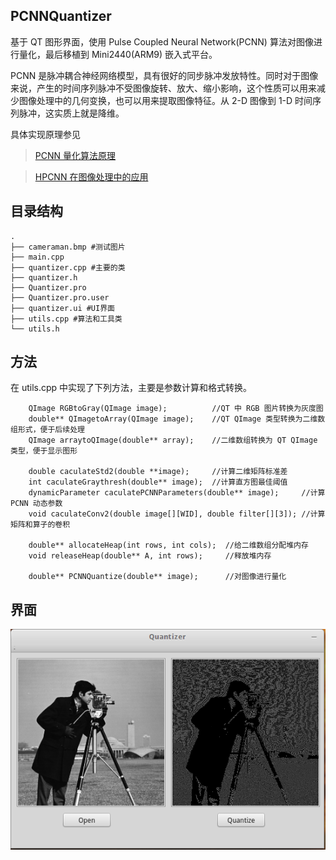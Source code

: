 ## PCNNQuantizer
基于 QT 图形界面，使用 Pulse Coupled Neural Network(PCNN) 算法对图像进行量化，最后移植到 Mini2440(ARM9) 嵌入式平台。

PCNN 是脉冲耦合神经网络模型，具有很好的同步脉冲发放特性。同时对于图像来说，产生的时间序列脉冲不受图像旋转、放大、缩小影响，这个性质可以用来减少图像处理中的几何变换，也可以用来提取图像特征。从 2-D 图像到 1-D 时间序列脉冲，这实质上就是降维。

具体实现原理参见

> [PCNN 量化算法原理](http://link.springer.com/chapter/10.1007/978-3-319-25393-0_30)

> [HPCNN 在图像处理中的应用](http://electronicimaging.spiedigitallibrary.org/article.aspx?articleid=2543355)

## 目录结构

```
.
├── cameraman.bmp #测试图片
├── main.cpp 
├── quantizer.cpp #主要的类
├── quantizer.h
├── Quantizer.pro
├── Quantizer.pro.user
├── quantizer.ui #UI界面
├── utils.cpp #算法和工具类
└── utils.h
```

## 方法

在 utils.cpp 中实现了下列方法，主要是参数计算和格式转换。

```
    QImage RGBtoGray(QImage image);          //QT 中 RGB 图片转换为灰度图
    double** QImagetoArray(QImage image);    //QT QImage 类型转换为二维数组形式，便于后续处理
    QImage arraytoQImage(double** array);    //二维数组转换为 QT QImage 类型，便于显示图形

    double caculateStd2(double **image);     //计算二维矩阵标准差
    int caculateGraythresh(double** image);  //计算直方图最佳阈值
    dynamicParameter caculatePCNNParameters(double** image);     //计算 PCNN 动态参数
    void caculateConv2(double image[][WID], double filter[][3]); //计算矩阵和算子的卷积

    double** allocateHeap(int rows, int cols);  //给二维数组分配堆内存
    void releaseHeap(double** A, int rows);     //释放堆内存
 
    double** PCNNQuantize(double** image);      //对图像进行量化
```

## 界面

![](./quantizer.png)
